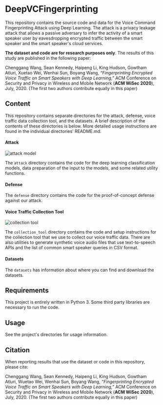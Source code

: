 # DeepVCFingerprinting

This repository contains the source code and data for the Voice Command Fingerprinting Attack using Deep Learning.  The attack is a privacy leakage attack that allows a passive adversary to infer the activity of a smart speaker user by eavesdropping encrypted traffic between the smart speaker and the smart speaker's cloud services.

**The dataset and code are for research purposes only**. The results of this study are published in the following paper: 

Chenggang Wang, Sean Kennedy, Haipeng Li, King Hudson, Gowtham Atluri, Xuetao Wei, Wenhai Sun, Boyang Wang, *“Fingerprinting Encrypted Voice Traffic on Smart Speakers with Deep Learning,”* ACM Conference on Security and Privacy in Wireless and Mobile Network (**ACM WiSec 2020**), July, 2020. (The first two authors contribute equally in this paper) 

## Content

This repository contains separate directories for the attack, defense, voice traffic data collection tool, and the datasets. A brief description of the contents of these directories is below.  More detailed usage instructions are found in the individual directories' README.md.  

#### Attack

![attack model](https://github.com/SmartHomePrivacyProject/DeepVCFingerprinting/blob/master/attack%20model.png)

The ```attack``` directory contains the code for the deep learning classification models, data preparation of the input to the models, and some related utility functions.

#### Defense

The `defense` directory contains the code for the proof-of-concept defense against our attack.   

#### Voice Traffic Collection Tool

![collection tool](https://github.com/SmartHomePrivacyProject/DeepVCFingerprinting/blob/master/collection%20tool.png)

The ```collection_tool``` directory contains the code and setup instructions for the collection tool that we use to collect our voice traffic data.  There are also utilities to generate synthetic voice audio files that use text-to-speech APIs and the list of common smart speaker queries in CSV format.  

#### Datasets

The `datasets` has information about where you can find and download the datasets.

## Requirements

This project is entirely written in Python 3.  Some third party libraries are necessary to run the code.  

## Usage

See the project's directories for usage information.

## Citation

When reporting results that use the dataset or code in this repository, please cite:

Chenggang Wang, Sean Kennedy, Haipeng Li, King Hudson, Gowtham Atluri, Wuetao Wei, Wenhai Sun, Boyang Wang, *“Fingerprinting Encrypted Voice Traffic on Smart Speakers with Deep Learning,”* ACM Conference on Security and Privacy in Wireless and Mobile Network (**ACM WiSec 2020**), July, 2020. (The first two authors contribute equally in this paper) 
